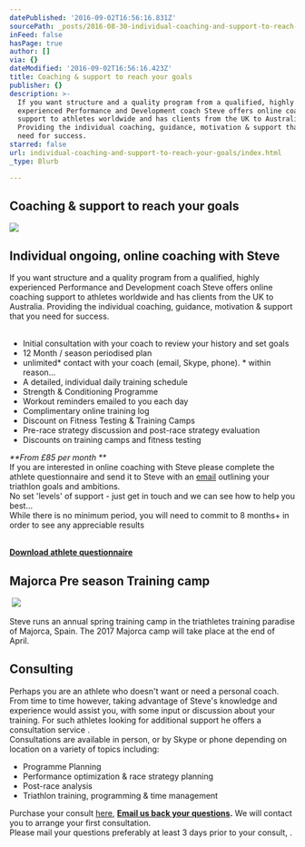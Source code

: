 ```yaml
---
datePublished: '2016-09-02T16:56:16.831Z'
sourcePath: _posts/2016-08-30-individual-coaching-and-support-to-reach-your-goals.md
inFeed: false
hasPage: true
author: []
via: {}
dateModified: '2016-09-02T16:56:16.423Z'
title: Coaching & support to reach your goals
publisher: {}
description: >-
  If you want structure and a quality program from a qualified, highly
  experienced Performance and Development coach Steve offers online coaching
  support to athletes worldwide and has clients from the UK to Australia.
  Providing the individual coaching, guidance, motivation & support that you
  need for success. ​
starred: false
url: individual-coaching-and-support-to-reach-your-goals/index.html
_type: Blurb

---
```

## Coaching & support to reach your goals
![](https://s3-us-west-2.amazonaws.com/the-grid-img/p/7f37bb05b9e43c06dd539fe2b8d6699667b42634.jpg)

## Individual ongoing, online coaching with Steve

If you want structure and a quality program from a qualified, highly experienced Performance and Development coach Steve offers online coaching support to athletes worldwide and has clients from the UK to Australia. Providing the individual coaching, guidance, motivation & support that you need for success.  
​

* Initial consultation with your coach to review your history and set goals
* 12 Month / season periodised plan
* unlimited\* contact with your coach (email, Skype, phone). \* within reason...
* A detailed, individual daily training schedule
* Strength & Conditioning Programme
* Workout reminders emailed to you each day
* Complimentary online training log
* Discount on Fitness Testing & Training Camps​
* Pre-race strategy discussion and post-race strategy evaluation
* Discounts on training camps and fitness testing

_**From £85 per month **_  
If you are interested in online coaching with Steve please complete the athlete questionnaire and send it to Steve with an [email][0] outlining your triathlon goals and ambitions.  
No set 'levels' of support - just get in touch and we can see how to help you best...  
While there is no minimum period, you will need to commit to 8 months+ in order to see any appreciable results  
​

**[Download athlete questionnaire][1]**

## Majorca Pre season Training camp  
​
![](https://imgflo.herokuapp.com/graph/2b2431f8e7ba7b0/369ffc329f59817433bf466af5532d22/croprotate.jpg?cropheight=2591&cropwidth=3872&degrees=0&input=https%3A%2F%2Fthe-grid-user-content.s3-us-west-2.amazonaws.com%2F92b98203-16aa-4432-a2ad-b9dd38a24b8d.jpg&x=0&y=0)

Steve runs an annual spring training camp in the triathletes training paradise of Majorca, Spain. The 2017 Majorca camp will take place at the end of April.

## Consulting

Perhaps you are an athlete who doesn't want or need a personal coach. From time to time however, taking advantage of Steve's knowledge and experience would assist you, with some input or discussion about your training. For such athletes looking for additional support he offers a consultation service .   
Consultations are available in person, or by Skype or phone depending on location on a variety of topics including:

* Programme Planning
* Performance optimization & race strategy planning
* Post-race analysis
* Triathlon training, programming & time management

Purchase your consult [here][2], **[Email us back your questions][0].** We will contact you to arrange your first consultation.  
Please mail your questions preferably at least 3 days prior to your consult, .

[0]: mailto:tricoach.lum@gmail.com
[1]: http://www.stevelumleytriathlon.com/uploads/4/5/7/5/45751831/athlete_questionnaire.doc
[2]: http://www.stevelumleytriathlon.com/consultation.html